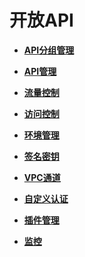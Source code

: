 # 开放API<a name="ZH-CN_TOPIC_0000001143160070"></a>

-   **[API分组管理](API分组管理.md)**  

-   **[API管理](API管理.md)**  

-   **[流量控制](流量控制.md)**  

-   **[访问控制](访问控制.md)**  

-   **[环境管理](环境管理.md)**  

-   **[签名密钥](签名密钥.md)**  

-   **[VPC通道](VPC通道.md)**  

-   **[自定义认证](自定义认证.md)**  

-   **[插件管理](插件管理.md)**  

-   **[监控](监控.md)**  


